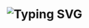 <h1 align="center">
  <img src="https://readme-typing-svg.demolab.com?font=Fira+Code&size=28&duration=3500&pause=800&color=FF0000&background=000000&center=true&vCenter=true&width=800&lines=console.log(%22Hi! Welcome to my profile!%22)" alt="Typing SVG" />
</h1>
